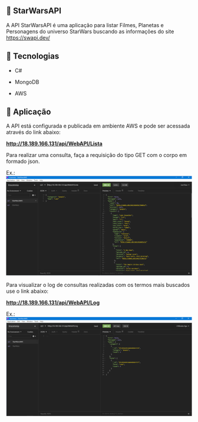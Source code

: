 ## :bookmark: StarWarsAPI
A API StarWarsAPI é uma aplicação para listar Filmes, Planetas e Personagens do universo StarWars buscando as informações do site https://swapi.dev/

## :rocket: Tecnologias

- C#

- MongoDB

- AWS

## :bookmark: Aplicação

A API está configurada e publicada em ambiente AWS e pode ser acessada através do link abaixo:

**http://18.189.166.131/api/WebAPI/Lista**

Para realizar uma consulta, faça a requisição do tipo GET com o corpo em formado json.

Ex.:
<img src="https://github.com/thiago-mazolli/StarWarsAPI/blob/main/Exemplo/Lista.png">

Para visualizar o log de consultas realizadas com os termos mais buscados use o link abaixo:

**http://18.189.166.131/api/WebAPI/Log**

Ex.:
<img src="https://github.com/thiago-mazolli/StarWarsAPI/blob/main/Exemplo/Log.png">
